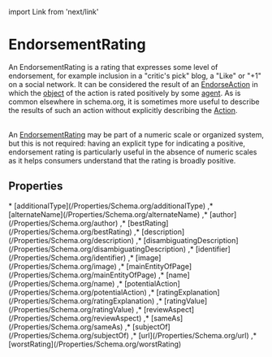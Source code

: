 import Link from 'next/link'

# EndorsementRating

An EndorsementRating is a rating that expresses some level of endorsement, for example inclusion in a "critic's pick" blog, a
"Like" or "+1" on a social network. It can be considered the <Link href="/result">result</Link> of an <a class="localLink" href="/EndorseAction">EndorseAction</a> in which the <a class="localLink" href="/object">object</a> of the action is rated positively by
some <a class="localLink" href="/agent">agent</a>. As is common elsewhere in schema.org, it is sometimes more useful to describe the results of such an action without explicitly describing the <a class="localLink" href="/Action">Action</a>.<br/><br/>

An <a class="localLink" href="/EndorsementRating">EndorsementRating</a> may be part of a numeric scale or organized system, but this is not required: having an explicit type for indicating a positive,
endorsement rating is particularly useful in the absence of numeric scales as it helps consumers understand that the rating is broadly positive.

## Properties

<Grid>
* [additionalType](/Properties/Schema.org/additionalType)
,* [alternateName](/Properties/Schema.org/alternateName)
,* [author](/Properties/Schema.org/author)
,* [bestRating](/Properties/Schema.org/bestRating)
,* [description](/Properties/Schema.org/description)
,* [disambiguatingDescription](/Properties/Schema.org/disambiguatingDescription)
,* [identifier](/Properties/Schema.org/identifier)
,* [image](/Properties/Schema.org/image)
,* [mainEntityOfPage](/Properties/Schema.org/mainEntityOfPage)
,* [name](/Properties/Schema.org/name)
,* [potentialAction](/Properties/Schema.org/potentialAction)
,* [ratingExplanation](/Properties/Schema.org/ratingExplanation)
,* [ratingValue](/Properties/Schema.org/ratingValue)
,* [reviewAspect](/Properties/Schema.org/reviewAspect)
,* [sameAs](/Properties/Schema.org/sameAs)
,* [subjectOf](/Properties/Schema.org/subjectOf)
,* [url](/Properties/Schema.org/url)
,* [worstRating](/Properties/Schema.org/worstRating)

</Grid>

